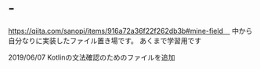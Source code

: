 # -
https://qiita.com/sanopi/items/916a72a36f22f262db3b#mine-field　
中から自分なりに実装したファイル置き場です。
あくまで学習用です

2019/06/07 Kotlinの文法確認のためのファイルを追加